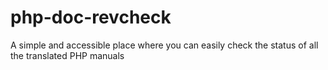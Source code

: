 # php-doc-revcheck
A simple and accessible place where you can easily check the status of all the translated PHP manuals
